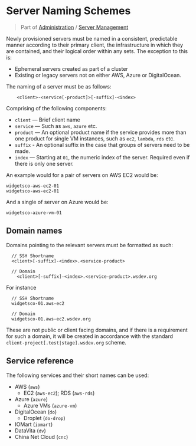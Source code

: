 # Server Naming Schemes
> Part of [Administration](/Admin/Index.md) / [Server Management](/Admin/ServerManagement/Index.md)

Newly provisioned servers must be named in a consistent, predictable manner according to their primary client, the infrastructure in which they are contained, and their logical order within any sets. The exception to this is:

 - Ephemeral servers created as part of a cluster
 - Existing or legacy servers not on either AWS, Azure or DigitalOcean.

The naming of a server must be as follows:

```
	<client>-<service[-product]>[-suffix]-<index>
```

Comprising of the following components:

 - `client` — Brief client name
 - `service` — Such as `aws`, `azure` etc.
 - `product` — An optional product name if the service provides more than one product for single VM instances, such as `ec2`, `lambda`, `rds` etc.
 - `suffix` - An optional suffix in the case that groups of servers need to be made.
 - `index` — Starting at `01`, the numeric index of the server. Required even if there is only one server.

An example would for a pair of servers on AWS EC2 would be:

```
widgetsco-aws-ec2-01
widgetsco-aws-ec2-01
```

And a single of server on Azure would be:

```
widgetsco-azure-vm-01
```

## Domain names
Domains pointing to the relevant servers must be formatted as such:

```
  // SSH Shortname
  <client>[-suffix]-<index>.<service-product>

  // Domain
	<client>[-suffix]-<index>.<service-product>.wsdev.org
```

For instance

```
  // SSH Shortname
  widgetsco-01.aws-ec2

  // Domain
  widgetsco-01.aws-ec2.wsdev.org
```

These are not public or client facing domains, and if there is a requirement for such a domain, it will be created in accordance with the standard `client-project[.test|stage].wsdev.org` scheme.

## Service reference

The following services and their short names can be used:

 - AWS (`aws`)
   - EC2 (`aws-ec2`); RDS (`aws-rds`)
 - Azure (`azure`)
   - Azure VMs (`azure-vm`)
 - DigitalOcean (`do`)
   - Droplet (`do-drop`)
 - IOMart (`iomart`)
 - DataVita (`dv`)
 - China Net Cloud (`cnc`)
